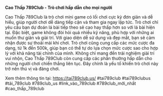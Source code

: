 **Cao Thấp 789Club - Trò chơi hấp dẫn cho mọi người**

Cao Thấp 789Club là trò chơi mini game có lối chơi cực kỳ đơn giản và dễ hiểu, giúp người chơi dễ dàng tiếp cận và tham gia ngay lập tức. Trò chơi chỉ yêu cầu bạn dự đoán lá bài tiếp theo sẽ cao hay thấp hơn so với lá bài hiện tại. Đặc biệt, game không đòi hỏi quá nhiều kỹ năng, phù hợp với những ai muốn thư giãn và giải trí.
Với giao diện dễ sử dụng và đẹp mắt, bạn sẽ cảm nhận được sự thoải mái khi chơi. Trò chơi cũng cung cấp các mức cược đa dạng, từ 1k đến 500k, giúp bạn có thể tự do lựa chọn mức cược sao cho hợp lý với khả năng tài chính của mình.
Không chỉ mang đến trải nghiệm giải trí vui nhộn, Cao Thấp 789Club còn cung cấp các phần thưởng hấp dẫn cho những người chơi chiến thắng liên tục. Đây chính là yếu tố khiến trò chơi này trở nên thú vị và đáng chơi.

Xem thêm thông tin tại: https://tai789club.us/
#tai789club #tai789clubus #tải_789club #789club_us #link_vào_789club #789club_mới_nhất #cao_thấp_789club
